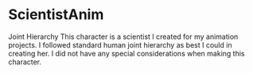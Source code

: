 # ScientistAnim

Joint Hierarchy
    This character is a scientist I created for my animation projects.
    I followed standard human joint hierarchy as best I could in creating her.
    I did not have any special considerations when making this character.